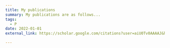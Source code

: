 ```yaml
---
title: My publications
summary: My publications are as follows...
tags:
  - P
date: 2022-01-01
external_link: https://scholar.google.com/citations?user=aiU0Tv0AAAAJ&hl=en

---
```


